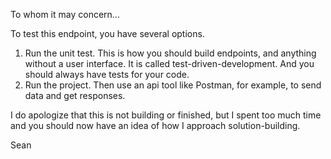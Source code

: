 To whom it may concern...

To test this endpoint, you have several options.

1. Run the unit test.  This is how you should build endpoints, and anything without a user interface.  It is called test-driven-development.  And you should always have tests for your code.
2. Run the project.  Then use an api tool like Postman, for example, to send data and get responses.

I do apologize that this is not building or finished, but I spent too much time and you should now have an idea of how I approach solution-building.

Sean
